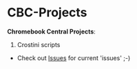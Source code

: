 # CBC-Projects
**Chromebook Central Projects**:

1. Crostini scripts

- Check out [Issues](https://github.com/DennisLfromGA/CBC-Projects/issues) for current 'issues' ;-)
